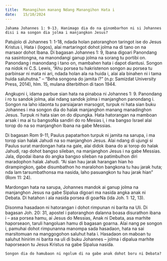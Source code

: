 ```yaml
---
title:  Manangihon manang Ndang Manangihon Hata i
date:   15/10/2024
---
```


`Jahama Johannes 1: 9-13. Hanimago dia do na ginombarhon ni si Johannes disi i ma songon dia jolma i manjangkon Jesus?`

Patujolo di Johannes 1: 1-18, ndada holan patoranghon taringot ise do Jesus Kristus i, Hata i (logos), alai martaringot dohot jolma na di tano on na marsaor dohot Ibana. Di bagasan Johannes 1: 9, Ibana digoari Panondang na sasintongna, na manondangi ganup jolma na sorang tu portibi on. Panondang i manondang i tano on, mambahen hata i dapot diantusi. Songon na nidok ni C.S. Lewis, “Ahu porsea tu hakristenon songon au porsea tu parbinsar ni mata ni ari, ndada holan ala na huida i, alai ala binahen ni i tama huida saluhutna.” – “Beha songona do jamita i?” (n.p: Samizdat University Press, 2014), hlm. 15, mulana diterbithon di taon 1944.

Angkupni i, idama parbue sian hata na pinaboa ni Johannes 1: 9. Panondang i ro tu sandok jolma, alai ndang sandok jolma i manjanghon panondang i. Songon na laho idaonta tu parsiajaran marsogot, turpuk ni hata sian buku Johannes i ma songon dia do halak manjanghon manang manadinghon Jesus. Turpuk ni hata sian on do dipungka. Hata hatorangan na mamboan arsak i ma ai tu bangsoNa sandiri do ro Mesias i, i ma bangso Israel alai torop do na so manjanghon Ibana na gabe Messias.

Di bagasan Rom 9-11, Paulus papatarhon turpuk ni jamita na sarupa, i ma torop sian halak Jahudi na so manjanghon Jesus. Alai ndang di ujungi si Paulus surat mardongan hata na gale, alai didok ibana do ai torop do halak Jahudi, rap dohot bangso sileban, na manjanghon Jesus i na gabe Messias. Jala, dipodai ibana do angka bangso sileban na patimbulhon diri maradophon halak Jahudi. “Ai sian hau jarak harangan hian ho dirampingkon, gabe disumbathon ho maralohon bangkona tu hau jarak huta; nda lam tarsumbathonsa ma nasida, laho pasuangkon tu hau jarak hian” (Rom 11: 24).

Mardongan hata na sarupa, Johannes mandok ai ganup jolma na manjanghon Jesus na gabe Sipalua digoari ma nasida angka anak ni Debata. Di hatahon i ala nasida porsea di goarNa (ida Joh. 1: 12, 13).

Disonma hasadaon ni hatorangan i dohot rimpunan ni barita na Uli. Di bagasan Joh. 20: 31, apostel i patoranghon dalanna boasa disurathon ibana i – asa porsea hamu, ai Jesus do Messias, Anak ni Debata, asa marhite haporseaon, taruli hangoluan hamu di bagasan goarna. Alai nang pe songon i, pamuhai dohot rimpunanna manompa sada hasadaon, hata na sai marsitomuan na manggogohon saluhut hata i. Hasadaon on maboan tu saluhut hinirim ni barita na uli di buku Johannes – jolma i dipalua marhite haporseaon tu Jesus Kristus na gabe Sipalua nasida.

`Songon dia do hamubaon ni ngolum di na gabe anak dohot boru ni Debata?`